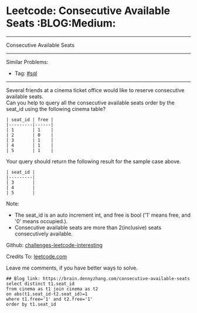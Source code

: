 # Leetcode: Consecutive Available Seats     :BLOG:Medium:


---

Consecutive Available Seats  

---

Similar Problems:  
-   Tag: [#sql](https://brain.dennyzhang.com/tag/sql)

---

Several friends at a cinema ticket office would like to reserve consecutive available seats.  
Can you help to query all the consecutive available seats order by the seat\_id using the following cinema table?  

    | seat_id | free |
    |---------|------|
    | 1       | 1    |
    | 2       | 0    |
    | 3       | 1    |
    | 4       | 1    |
    | 5       | 1    |

Your query should return the following result for the sample case above.  

    | seat_id |
    |---------|
    | 3       |
    | 4       |
    | 5       |

Note:  
-   The seat\_id is an auto increment int, and free is bool ('1' means free, and '0' means occupied.).
-   Consecutive available seats are more than 2(inclusive) seats consecutively available.

Github: [challenges-leetcode-interesting](https://github.com/DennyZhang/challenges-leetcode-interesting/tree/master/consecutive-available-seats)  

Credits To: [leetcode.com](https://leetcode.com/problems/consecutive-available-seats/description/)  

Leave me comments, if you have better ways to solve.  

    ## Blog link: https://brain.dennyzhang.com/consecutive-available-seats
    select distinct t1.seat_id
    from cinema as t1 join cinema as t2
    on abs(t1.seat_id-t2.seat_id)=1
    where t1.free='1' and t2.free='1'
    order by t1.seat_id